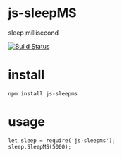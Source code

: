 # js-sleepMS
sleep millisecond

[![Build Status](https://travis-ci.org/bill0119/js-sleepMS.svg?branch=master)](https://travis-ci.org/bill0119/js-sleepMS)


# install
```
npm install js-sleepms
```

# usage
```
let sleep = require('js-sleepms');
sleep.SleepMS(5000);
```
